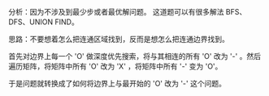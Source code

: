 分析：因为不涉及到最少步或者最优解问题。 这道题可以有很多解法 BFS、DFS、UNION FIND。

思路：不要想着怎么把连通区域找到，反而是想怎么把连通边界找到。

首先对边界上每一个 'O' 做深度优先搜索，将与其相连的所有 'O' 改为 '-' 。然后遍历矩阵，将矩阵中所有 'O' 改为 'X' ，将矩阵中所有 '-' 变为 'O'。

于是问题就转换成了如何将边界上与最开始的 'O' 改为 '-' 这个问题。

